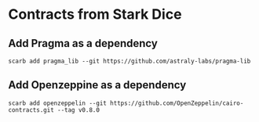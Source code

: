# Contracts from Stark Dice

## Add Pragma as a dependency

```shell
scarb add pragma_lib --git https://github.com/astraly-labs/pragma-lib
```

## Add Openzeppine as a dependency

```shell
scarb add openzeppelin --git https://github.com/OpenZeppelin/cairo-contracts.git --tag v0.8.0
```

